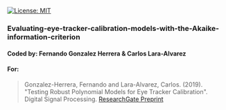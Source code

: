 [![License: MIT](https://img.shields.io/badge/License-MIT-yellow.svg)](https://opensource.org/licenses/MIT)

### Evaluating-eye-tracker-calibration-models-with-the-Akaike-information-criterion
#### Coded by: Fernando Gonzalez Herrera & Carlos Lara-Alvarez
#### For: 
 >  Gonzalez-Herrera, Fernando and Lara-Alvarez, Carlos. (2019). "Testing Robust Polynomial Models for Eye Tracker Calibration". Digital Signal Processing.  [ResearchGate Preprint](https://www.researchgate.net/publication/332766503_Testing_Robust_Polynomial_Models_for_Eye_Tracker_Calibration)

